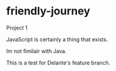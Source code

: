# friendly-journey
Project 1

JavaScript is certainly a thing that exists.

Im not fimilair with Java.

This is a test for Delante's feature branch.